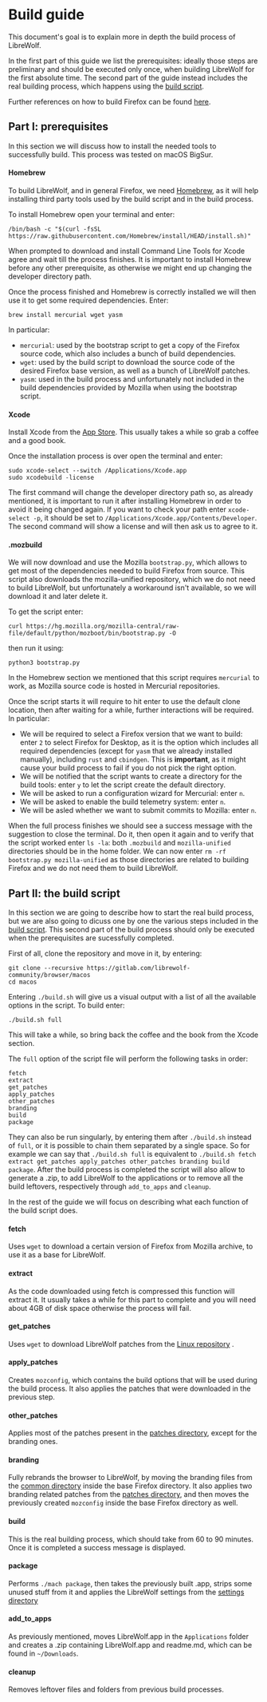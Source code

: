 # Build guide
This document's goal is to explain more in depth the build process of LibreWolf.

In the first part of this guide we list the prerequisites: ideally those steps are preliminary and should be executed only once, when building LibreWolf for the first absolute time.
The second part of the guide instead includes the real building process, which happens using the [build script](./build.sh).

Further references on how to build Firefox can be found [here](https://firefox-source-docs.mozilla.org/setup/macos_build.html).

## Part I: prerequisites
In this section we will discuss how to install the needed tools to successfully build. This process was tested on macOS BigSur.

#### Homebrew
To build LibreWolf, and in general Firefox, we need [Homebrew](https://brew.sh/), as it will help installing third party tools used by the build script and in the build process.

To install Homebrew open your terminal and enter:
```
/bin/bash -c "$(curl -fsSL https://raw.githubusercontent.com/Homebrew/install/HEAD/install.sh)"
```
When prompted to download and install Command Line Tools for Xcode agree and wait till the process finishes. It is important to install Homebrew before any other prerequisite, as otherwise we might end up changing the developer directory path.

Once the process finished and Homebrew is correctly installed we will then use it to get some required dependencies. Enter:
```
brew install mercurial wget yasm
```
In particular:
- `mercurial`: used by the bootstrap script to get a copy of the Firefox source code, which also includes a bunch of build dependencies.
- `wget`: used by the build script to download the source code of the desired Firefox base version, as well as a bunch of LibreWolf patches.
- `yasm`: used in the build process and unfortunately not included in the build dependencies provided by Mozilla when using the bootstrap script.

#### Xcode
Install Xcode from the [App Store](https://apps.apple.com/us/app/xcode/id497799835?mt=12). This usually takes a while so grab a coffee and a good book.

Once the installation process is over open the terminal and enter:
```
sudo xcode-select --switch /Applications/Xcode.app
sudo xcodebuild -license
```
The first command will change the developer directory path so, as already mentioned, it is important to run it after installing Homebrew in order to avoid it being changed again. If you want to check your path enter `xcode-select -p`, it should be set to `/Applications/Xcode.app/Contents/Developer`.
The second command will show a license and will then ask us to agree to it.

#### .mozbuild
We will now download and use the Mozilla `bootstrap.py`, which allows to get most of the dependencies needed to build Firefox from source. This script also downloads the mozilla-unified repository, which we do not need to build LibreWolf, but unfortunately a workaround isn't available, so we will download it and later delete it.

To get the script enter:
```
curl https://hg.mozilla.org/mozilla-central/raw-file/default/python/mozboot/bin/bootstrap.py -O
```
then run it using:
```
python3 bootstrap.py
```
In the Homebrew section we mentioned that this script requires `mercurial` to work, as Mozilla source code is hosted in Mercurial repositories.

Once the script starts it will require to hit enter to use the default clone location, then after waiting for a while, further interactions will be required. In particular:
- We will be required to select a Firefox version that we want to build: enter `2` to select Firefox for Desktop, as it is the option which includes all required dependencies (except for `yasm` that we already installed manually), including `rust` and `cbindgen`. This is **important**, as it might cause your build process to fail if you do not pick the right option.
- We will be notified that the script wants to create a directory for the build tools: enter `y` to let the script create the default directory.
- We will be asked to run a configuration wizard for Mercurial: enter `n`.
- We will be asked to enable the build telemetry system: enter `n`.
- We will be asled whether we want to submit commits to Mozilla: enter `n`.

When the full process finishes we should see a success message with the suggestion to close the terminal. Do it, then open it again and to verify that the script worked enter `ls -la`: both `.mozbuild` and `mozilla-unified` directories should be in the home folder.
We can now enter `rm -rf bootstrap.py mozilla-unified` as those directories are related to building Firefox and we do not need them to build LibreWolf.

## Part II: the build script
In this section we are going to describe how to start the real build process, but we are also going to dicuss one by one the various steps included in the [build script](./build.sh). This second part of the build process should only be executed when the prerequisites are sucessfully completed.

First of all, clone the repository and move in it, by entering:
```
git clone --recursive https://gitlab.com/librewolf-community/browser/macos
cd macos
```

Entering `./build.sh` will give us a visual output with a list of all the available options in the script.
To build enter:
```
./build.sh full
```
This will take a while, so bring back the coffee and the book from the Xcode section.

The `full` option of the script file will perform the following tasks in order:
```
fetch
extract
get_patches
apply_patches
other_patches
branding
build
package
```
They can also be run singularly, by entering them after `./build.sh` instead of `full`, or it is possible to chain them separated by a single space. So for example we can say that `./build.sh full` is equivalent to `./build.sh fetch extract get_patches apply_patches other_patches branding build package`.
After the build process is completed the script will also allow to generate a .zip, to add LibreWolf to the applications or to remove all the build leftovers, respectively through `add_to_apps` and `cleanup`.

In the rest of the guide we will focus on describing what each function of the build script does.

#### fetch
Uses `wget` to download a certain version of Firefox from Mozilla archive, to use it as a base for LibreWolf.
#### extract
As the code downloaded using fetch is compressed this function will extract it. It usually takes a while for this part to complete and you will need about 4GB of disk space otherwise the process will fail.
#### get_patches
Uses `wget` to download LibreWolf patches from the [Linux repository](https://gitlab.com/librewolf-community/browser/linux/) .
#### apply_patches
Creates `mozconfig`, which contains the build options that will be used during the build process. It also applies the patches that were downloaded in the previous step.
#### other_patches
Applies most of the patches present in the [patches directory](./patches), except for the branding ones.
#### branding
Fully rebrands the browser to LibreWolf, by moving the branding files from the [common directory](./common) inside the base Firefox directory. It also applies two branding related patches from the [patches directory](./patches), and then moves the previously created `mozconfig` inside the base Firefox directory as well.
#### build
This is the real building process, which should take from 60 to 90 minutes. Once it is completed a success message is displayed.
#### package
Performs `./mach package`, then takes the previously built .app, strips some unused stuff from it and applies the LibreWolf settings from the [settings directory](./settings)
#### add_to_apps
As previously mentioned, moves LibreWolf.app in the `Applications` folder and creates a .zip containing LibreWolf.app and readme.md, which can be found in `~/Downloads`.
#### cleanup
Removes leftover files and folders from previous build processes.
